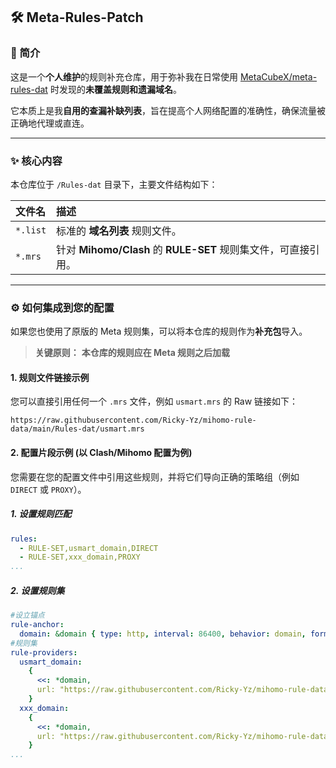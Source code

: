 ## 🛠️ Meta-Rules-Patch

### 🧐 简介

这是一个**个人维护**的规则补充仓库，用于弥补我在日常使用 [MetaCubeX/meta-rules-dat](https://github.com/MetaCubeX/meta-rules-dat/tree/meta) 时发现的**未覆盖规则和遗漏域名**。

它本质上是我**自用的查漏补缺列表**，旨在提高个人网络配置的准确性，确保流量被正确地代理或直连。

---

### ✨ 核心内容

本仓库位于 `/Rules-dat` 目录下，主要文件结构如下：

| 文件名 | 描述 |
| :--- | :--- |
| `*.list` | 标准的 **域名列表** 规则文件。 |
| `*.mrs` | 针对 **Mihomo/Clash** 的 **RULE-SET** 规则集文件，可直接引用。 |

---

### ⚙️ 如何集成到您的配置

如果您也使用了原版的 Meta 规则集，可以将本仓库的规则作为**补充包**导入。

> **关键原则：** **本仓库的规则应在 Meta 规则之后加载**

#### 1. 规则文件链接示例

您可以直接引用任何一个 `.mrs` 文件，例如 `usmart.mrs` 的 Raw 链接如下：
```
https://raw.githubusercontent.com/Ricky-Yz/mihomo-rule-data/main/Rules-dat/usmart.mrs
```

#### 2. 配置片段示例 (以 Clash/Mihomo 配置为例)

您需要在您的配置文件中引用这些规则，并将它们导向正确的策略组（例如 `DIRECT` 或 `PROXY`）。


##### 1. 设置规则匹配
```yaml
rules:
  - RULE-SET,usmart_domain,DIRECT
  - RULE-SET,xxx_domain,PROXY
...
```

##### 2. 设置规则集
```yaml
#设立锚点
rule-anchor:
  domain: &domain { type: http, interval: 86400, behavior: domain, format: mrs }
#规则集
rule-providers:
  usmart_domain:
    {
      <<: *domain,
      url: "https://raw.githubusercontent.com/Ricky-Yz/mihomo-rule-data/main/Rules-dat/usmart.mrs",
    }
  xxx_domain:
    {
      <<: *domain,
      url: "https://raw.githubusercontent.com/Ricky-Yz/mihomo-rule-data/main/Rules-dat/xxx.mrs",
    }
...
```
